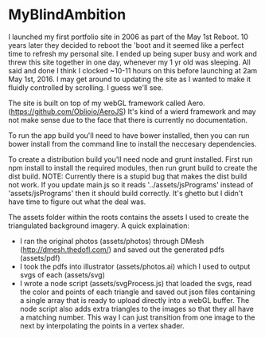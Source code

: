 MyBlindAmbition
====================

I launched my first portfolio site in 2006 as part of the May 1st Reboot. 10 years later they decided to reboot the 'boot and it seemed like a perfect time to refresh my personal site. I ended up being super busy and work and threw this site together in one day, whenever my 1 yr old was sleeping. All said and done I think I clocked ~10-11 hours on this before launching at 2am May 1st, 2016. I may get around to updating the site as I wanted to make it fluidly controlled by scrolling. I guess we'll see.

The site is built on top of my webGL framework called Aero. (https://github.com/Oblioio/AeroJS) It's kind of a wierd framework and may not make sense due to the face that there is currently no documentation. 


To run the app build you'll need to have bower installed, then you can run bower install from the command line to install the neccesary dependencies.

To create a distribution build you'll need node and grunt installed. First run npm install to install the required modules, then run grunt build to create the dist build. NOTE: Currently there is a stupid bug that makes the dist build not work. If you update main.js so it reads '../assets/jsPrograms' instead of 'assets/jsPrograms' then it should build correctly. It's ghetto but I didn't have time to figure out what the deal was.

The assets folder within the roots contains the assets I used to create the triangulated background imagery. A quick explaination:

* I ran the original photos (assets/photos) through DMesh (http://dmesh.thedofl.com/) and saved out the generated pdfs (assets/pdf)
* I took the pdfs into illustrator (assets/photos.ai) which I used to output svgs of each (assets/svg)
* I wrote a node script (assets/svgProcess.js) that loaded the svgs, read the color and points of each triangle and saved out json files containing a single array that is ready to upload directly into a webGL buffer. The node script also adds extra triangles to the images so that they all have a matching number. This way I can just transition from one image to the next by interpolating the points in a vertex shader.
